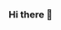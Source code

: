 ### Hi there 👋

<!--
**alecp39/alecp39** is a ✨ _special_ ✨ repository because its `README.md` (this file) appears on your GitHub profile.

- 🔭 I’m currently working on my masters in Data Science and seeking employment
- 🌱 I’m currently learning how to build predictive models
- 👯 I’m looking to collaborate on any kind of project. Would love to work on my visualization skills and do anything involving logisitics, supply chains or human behavior. 
- 🤔 I’m looking for help with career positioning and finding a new job
- 💬 Ask me about music, camping/backpacking and other outdoorsy things
- 📫 How to reach me: alecp39@gmail.com
- ⚡ Fun fact: I play multiple instruments and can play several of them while riding a unicycles
-->
